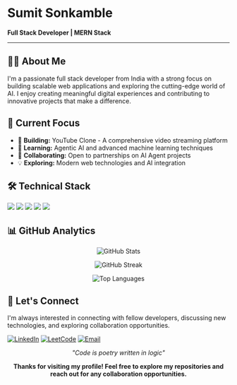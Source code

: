 # Sumit Sonkamble
**Full Stack Developer | MERN Stack**

---

## 👨‍💻 About Me

I'm a passionate full stack developer from India with a strong focus on building scalable web applications and exploring the cutting-edge world of AI. I enjoy creating meaningful digital experiences and contributing to innovative projects that make a difference.

## 🚀 Current Focus

- 🔭 **Building:** YouTube Clone - A comprehensive video streaming platform
- 🌱 **Learning:** Agentic AI and advanced machine learning techniques
- 🤝 **Collaborating:** Open to partnerships on AI Agent projects
- 💡 **Exploring:** Modern web technologies and AI integration

## 🛠️ Technical Stack

<p align="left">
  <!-- Languages -->
  <img src="https://skillicons.dev/icons?i=js,python,cpp,html,css" />

  <!-- Frontend -->
  <img src="https://skillicons.dev/icons?i=react,tailwind" />

  <!-- Backend -->
  <img src="https://skillicons.dev/icons?i=nodejs,express,django" />

  <!-- Databases -->
  <img src="https://skillicons.dev/icons?i=mongodb,mysql" />

  <!-- Tools & Services -->
  <img src="https://skillicons.dev/icons?i=git,postman,figma" />
</p>

## 📊 GitHub Analytics

<div align="center">
  
![GitHub Stats](https://github-readme-stats.vercel.app/api?username=sumit24c&show_icons=true&theme=tokyonight&hide_border=true&count_private=true)

![GitHub Streak](https://github-readme-streak-stats.herokuapp.com/?user=sumit24c&theme=tokyonight&hide_border=true)

![Top Languages](https://github-readme-stats.vercel.app/api/top-langs/?username=sumit24c&layout=compact&theme=tokyonight&hide_border=true)

</div>

## 🤝 Let's Connect

I'm always interested in connecting with fellow developers, discussing new technologies, and exploring collaboration opportunities.

[![LinkedIn](https://img.shields.io/badge/-LinkedIn-0077B5?style=for-the-badge&logo=linkedin&logoColor=white)](https://linkedin.com/in/sumit-sonkamble-61b9502b0)
[![LeetCode](https://img.shields.io/badge/-LeetCode-FFA116?style=for-the-badge&logo=leetcode&logoColor=white)](https://www.leetcode.com/sumit24c)
[![Email](https://img.shields.io/badge/-Email-D14836?style=for-the-badge&logo=gmail&logoColor=white)](mailto:sonkamblesumit236@gmail.com)


<div align="center">
  
*"Code is poetry written in logic"*

**Thanks for visiting my profile! Feel free to explore my repositories and reach out for any collaboration opportunities.**

</div>
